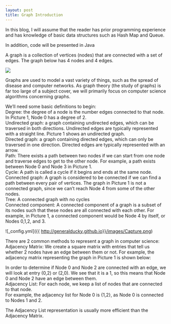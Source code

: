 ```yaml
---
layout: post
title: Graph Introduction
---
```

In this blog, I will assume that the reader has prior programming experience and has knowledge of basic data structures such as Hash Map and Queue. 

In addition, code will be presented in Java

A graph is a collection of vertices (nodes) that are connected with a set of edges. The graph below has 4 nodes and 4 edges.

![](https://www.draw.io/?state=%7B%22ids%22:%5B%221kvOjHBzcZS-dCMbBgQLNckdd8NGuSig9%22%5D,%22action%22:%22open%22,%22userId%22:%22116944374999485493175%22%7D#G1kvOjHBzcZS-dCMbBgQLNckdd8NGuSig9)

Graphs are used to model a vast variety of things, such as the spread of disease and computer networks. As graph theory (the study of graphs) is far too large of a subject cover, we will primarily focus on computer science algorithms concerning graphs.

We’ll need some basic definitions to begin:  
Degree: the degree of a node is the number edges connected to that node. In Picture 1, Node 0 has a degree of 2.  
Undirected graph: a graph containing undirected edges, which can be traversed in both directions. Undirected edges are typically represented with a straight line. Picture 1 shows an undirected graph.  
Directed graph: a graph containing directed edges, which can only be traversed in one direction. Directed edges are typically represented with an arrow.  
Path: There exists a path between two nodes if we can start from one node and traverse edges to get to the other node. For example, a path exists between Node 0 and Node 3 in Picture 1.  
Cycle: A path is called a cycle if it begins and ends at the same node.  
Connected graph: A graph is considered to be connected if we can find a path between every pair of vertices. The graph in Picture 1 is not a connected graph, since we can’t reach Node 4 from some of the other nodes.  
Tree: A connected graph with no cycles  
Connected component: A connected component of a graph is a subset of its nodes such that these nodes are all connected with each other. For example, in Picture 1, a connected component would be Node 4 by itself, or Nodes 0,1,2, and 3.

![_config.yml]({{ http://generalducky.github.io}}/images/Capture.png)

There are 2 common methods to represent a graph in computer science:  
Adjacency Matrix: We create a square matrix with entries that tell us whether 2 nodes have an edge between them or not. For example, the adjacency matrix representing the graph in Picture 1 is shown below:   

In order to determine if Node 0 and Node 2 are connected with an edge, we will look at entry (0,2) or (2,0). We see that it is a 1, so this means that Node 0 and Node 2 have an edge between them.  
Adjacency List: For each node, we keep a list of nodes that are connected to that node.  
For example, the adjacency list for Node 0 is {1,2}, as Node 0 is connected to Nodes 1 and 2.

The Adjacency List representation is usually more efficient than the Adjacency Matrix. 

